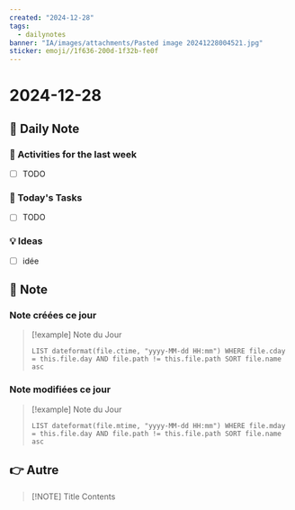 ```yaml
---
created: "2024-12-28"
tags:
  - dailynotes
banner: "IA/images/attachments/Pasted image 20241228004521.jpg"
sticker: emoji//1f636-200d-1f32b-fe0f
---
```

# 2024-12-28


## 📅 Daily Note
### 🥷 Activities for the last week
- [ ] TODO

### 🚀 Today's Tasks 
- [ ] TODO

### 💡 Ideas
- [ ] idée



## 📝 Note

### Note créées ce jour

> [!example] Note du Jour
> ```dataview
> LIST dateformat(file.ctime, "yyyy-MM-dd HH:mm") WHERE file.cday = this.file.day AND file.path != this.file.path SORT file.name asc
> ```
> 
### Note modifiées ce jour

> [!example] Note du Jour
> ```dataview 
> LIST dateformat(file.mtime, "yyyy-MM-dd HH:mm") WHERE file.mday = this.file.day AND file.path != this.file.path SORT file.name asc
> ```
> 

## 👉 Autre

> [!NOTE] Title
> Contents

